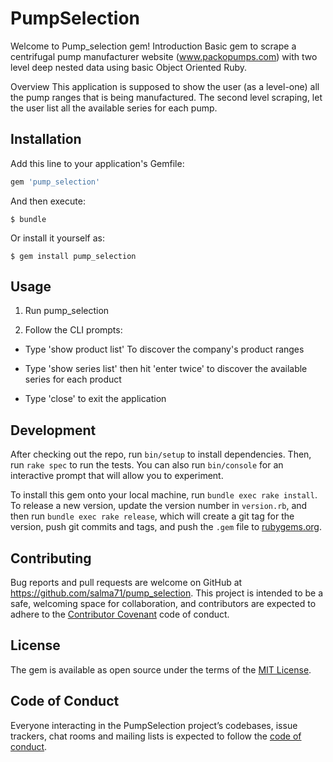 # PumpSelection

Welcome to Pump_selection gem!
  Introduction
    Basic gem to scrape a centrifugal pump manufacturer website (www.packopumps.com) with two level deep nested data using basic Object Oriented Ruby.

  Overview
  This application is supposed to show the user (as a level-one) all the pump ranges that is being manufactured. The second level scraping, let the user list all the available series for each pump.

## Installation

Add this line to your application's Gemfile:

```ruby
gem 'pump_selection'
```

And then execute:

    $ bundle

Or install it yourself as:

    $ gem install pump_selection

## Usage

1. Run pump_selection

2. Follow the CLI prompts:

  * Type 'show product list' To discover the company's product ranges

  * Type 'show series list' then hit 'enter twice' to discover the available series for each product

  * Type 'close' to exit the application

## Development

After checking out the repo, run `bin/setup` to install dependencies. Then, run `rake spec` to run the tests. You can also run `bin/console` for an interactive prompt that will allow you to experiment.

To install this gem onto your local machine, run `bundle exec rake install`. To release a new version, update the version number in `version.rb`, and then run `bundle exec rake release`, which will create a git tag for the version, push git commits and tags, and push the `.gem` file to [rubygems.org](https://rubygems.org).

## Contributing

Bug reports and pull requests are welcome on GitHub at https://github.com/salma71/pump_selection. This project is intended to be a safe, welcoming space for collaboration, and contributors are expected to adhere to the [Contributor Covenant](http://contributor-covenant.org) code of conduct.

## License

The gem is available as open source under the terms of the [MIT License](https://opensource.org/licenses/MIT).

## Code of Conduct

Everyone interacting in the PumpSelection project’s codebases, issue trackers, chat rooms and mailing lists is expected to follow the [code of conduct](https://github.com/[USERNAME]/pump_selection/blob/master/CODE_OF_CONDUCT.md).
